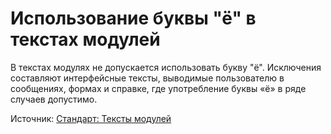 # Использование буквы "ё" в текстах модулей

В текстах модулях не допускается использовать букву "ё".
Исключения составляют интерфейсные тексты, выводимые пользователю в сообщениях, формах и справке, где употребление буквы «ё» в ряде случаев допустимо.

Источник: [Стандарт: Тексты модулей](https://its.1c.ru/db/v8std#content:456:hdoc)
